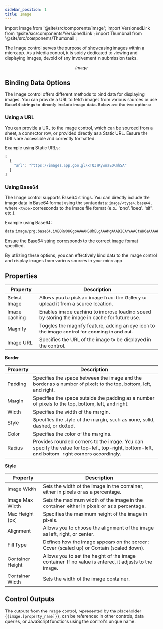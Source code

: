```yaml
---
sidebar_position: 1
title: Image
---
```


import Image from '@site/src/components/Image'; import VersionedLink from '@site/src/components/VersionedLink'; import
Thumbnail from '@site/src/components/Thumbnail';

The Image control serves the purpose of showcasing images within a microapp. As a Media control, it is solely dedicated to viewing and displaying images, devoid of any involvement in submission tasks.

<figure>
  <Thumbnail src="/img/reference/controls/image/preview.jpeg" alt="Image" />
  <figcaption align = "center"><i>Image</i></figcaption>
</figure>

## Binding Data Options

The Image control offers different methods to bind data for displaying images. You can provide a URL to fetch images from various sources or use Base64 strings to directly include image data. Below are the two options:

### Using a URL

You can provide a URL to the Image control, which can be sourced from a sheet, a connector row, or provided directly as a Static URL. Ensure the URLs are accessible and correctly formatted.

Example using Static URLs:

```js
[
  {
    "url": "https://images.app.goo.gl/xTQ3rKywnaEQKmhSA"
  }
]
```

### Using Base64

The Image control supports Base64 strings. You can directly include the image data in Base64 format using the syntax `data:image/<type>;base64,` where `<type>` corresponds to the image file format (e.g., 'png', 'jpeg', 'gif', etc.).

Example using Base64:

```js
data:image/png;base64,iVBORw0KGgoAAAANSUhEUgAAAMgAAADICAYAAACtWK6eAAAAWUlEQVR4Xu3OMQEAAAABIP6PzgpvUZhf7A3VQYAJkEAFLw/fuhjCDAAAAAAOvdsEwAAAFDQaUOQIBAAAAAPmGpRvAAAAAElFTkSuQmCC
```

Ensure the Base64 string corresponds to the correct image format specified.

By utilizing these options, you can effectively bind data to the Image control and display images from various sources in your microapp.



## Properties

| Property       | Description                                                                                            |
|----------------|--------------------------------------------------------------------------------------------------------|
| Select Image   | Allows you to pick an image from the Gallery or upload it from a source location.                     |
| Image caching  | Enables image caching to improve loading speed by storing the image in cache for future use.          |
| Magnify        | Toggles the magnify feature, adding an eye icon to the image control for zooming in and out.         |
| Image URL      | Specifies the URL of the image to be displayed in the control.                                       |

**Border** 


| Property | Description |
|----------|-------------|
| Padding  | Specifies the space between the image and the border as a number of pixels to the top, bottom, left, and right. |
| Margin   | Specifies the space outside the padding as a number of pixels to the top, bottom, left, and right. |
| Width    | Specifies the width of the margin. |
| Style    | Specifies the style of the margin, such as none, solid, dashed, or dotted. |
| Color    | Specifies the color of the margins. |
| Radius   | Provides rounded corners to the image. You can specify the value for top-left, top-right, bottom-left, and bottom-right corners accordingly. |

**Style**


| Property          | Description                                                                                              |
|-------------------|----------------------------------------------------------------------------------------------------------|
| Image Width       | Sets the width of the image in the container, either in pixels or as a percentage.                      |
| Image Max Width   | Sets the maximum width of the image in the container, either in pixels or as a percentage.              |
| Max Height (px)   | Specifies the maximum height of the image in pixels.                                                    |
| Alignment         | Allows you to choose the alignment of the image as left, right, or center.                              |
| Fill Type         | Defines how the image appears on the screen: Cover (scaled up) or Contain (scaled down).                |
| Container Height  | Allows you to set the height of the image container. If no value is entered, it adjusts to the image.   |
| Container Width   | Sets the width of the image container.                                                                   |

## Control Outputs

The outputs from the Image control, represented by the placeholder `{{image.[property_name]}}`, can be referenced in other controls, data queries, or JavaScript functions using the control's unique name.

